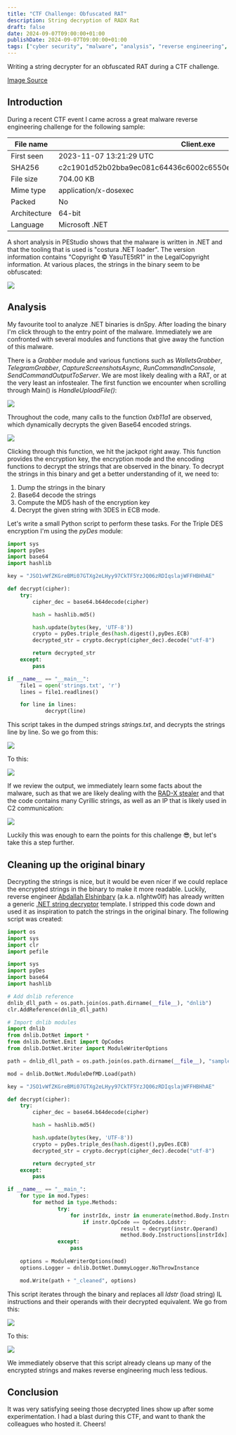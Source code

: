 ```yaml
---
title: "CTF Challenge: Obfuscated RAT"
description: String decryption of RADX Rat
draft: false
date: 2024-09-07T09:00:00+01:00
publishDate: 2024-09-07T09:00:00+01:00
tags: ["cyber security", "malware", "analysis", "reverse engineering", "hacking", "frostygoop"]
---
```


Writing a string decrypter for an obfuscated RAT during a CTF challenge.

[Image Source](https://www.freepik.com/free-ai-image/futuristic-style-possum-wearing-armor_94941490.htm#fromView=search&page=1&position=18&uuid=2a7451d4-cee6-4371-8156-b1bd1845e987)

## Introduction

During a recent CTF event I came across a great malware reverse engineering challenge for the following sample:

| File name  | Client.exe                                                     |
|------------|------------------------------------------------------------------|
| First seen | 2023-11-07 13:21:29 UTC                                      |
| SHA256     |  c2c1901d52b02bba9ec081c64436c6002c6550ebf185c89af79567381455de1a  |
| File size  | 704.00 KB                                                 |
| Mime type  | application/x-dosexec                                            |
| Packed     | No                                                               |
| Architecture| 64-bit | 
| Language | Microsoft .NET |

A short analysis in PEStudio shows that the malware is written in .NET and that the tooling that is used is "costura .NET loader". The version information contains "Copyright © YasuTE5tR1" in the LegalCopyright information. At various places, the strings in the binary seem to be obfuscated:

![](img/pestudio_copyright.png)

## Analysis

My favourite tool to analyze .NET binaries is dnSpy. After loading the binary I'm click through to the entry point of the malware. Immediately we are confronted with several modules and functions that give away the function of this malware. 

There is a *Grabber* module and various functions such as *WalletsGrabber*, *TelegramGrabber*, *CaptureScreenshotsAsync*, *RunCommandInConsole*, *SendCommandOutputToServer*. We are most likely dealing with a RAT, or at the very least an infostealer. The first function we encounter when scrolling through Main() is *HandleUploadFile()*:

![](img/encryption_function.png)

Throughout the code, many calls to the function *0xb11a1* are observed, which dynamically decrypts the given Base64 encoded strings. 

![](img/0xb11a1.png)

Clicking through this function, we hit the jackpot right away. This function provides the encryption key, the encryption mode and the encoding functions to decrypt the strings that are observed in the binary. To decrypt the strings in this binary and get a better understanding of it, we need to:

1. Dump the strings in the binary
2. Base64 decode the strings
3. Compute the MD5 hash of the encryption key
4. Decrypt the given string with 3DES in ECB mode. 

Let's write a small Python script to perform these tasks. For the Triple DES encryption I'm using the *pyDes* module:

```Python
import sys
import pyDes
import base64
import hashlib

key = "JSO1vWfZKGreBMi07GTXg2eLHyy97CkTF5YzJQ06zRDIqslajWFFHBHhAE"

def decrypt(cipher):
    try:
        cipher_dec = base64.b64decode(cipher)

        hash = hashlib.md5()

        hash.update(bytes(key, 'UTF-8'))
        crypto = pyDes.triple_des(hash.digest(),pyDes.ECB)
        decrypted_str = crypto.decrypt(cipher_dec).decode("utf-8")

        return decrypted_str
    except:
        pass

if __name__ == "__main__":
    file1 = open('strings.txt', 'r')
    lines = file1.readlines()

    for line in lines:
            decrypt(line)
```

This script takes in the dumped strings *strings.txt*, and decrypts the strings line by line. So we go from this:

![](img/encrypted.png)

To this:

![](img/decrypted.png)

If we review the output, we immediately learn some facts about the malware, such as that we are likely dealing with the [RAD-X stealer](https://www.virustotal.com/gui/file/c2c1901d52b02bba9ec081c64436c6002c6550ebf185c89af79567381455de1a/details) and that the code contains many Cyrillic strings, as well as an IP that is likely used in C2 communication:

![](img/c2ip.png)

Luckily this was enough to earn the points for this challenge 😎, but let's take this a step further.

## Cleaning up the original binary

Decrypting the strings is nice, but it would be even nicer if we could replace the encrypted strings in the binary to make it more readable. Luckily, reverse engineer [Abdallah Elshinbary](https://twitter.com/_n1ghtw0lf?lang=en) (a.k.a. n1ghtw0lf) has already written a generic [.NET string decryptor](https://n1ght-w0lf.github.io/tutorials/dotnet-string-decryptor/) template. I stripped this code down and used it as inspiration to patch the strings in the original binary. The following script was created:

```Python
import os
import sys
import clr
import pefile

import sys
import pyDes
import base64
import hashlib

# Add dnlib reference
dnlib_dll_path = os.path.join(os.path.dirname(__file__), "dnlib")
clr.AddReference(dnlib_dll_path)

# Import dnlib modules
import dnlib
from dnlib.DotNet import *
from dnlib.DotNet.Emit import OpCodes
from dnlib.DotNet.Writer import ModuleWriterOptions

path = dnlib_dll_path = os.path.join(os.path.dirname(__file__), "sample")

mod = dnlib.DotNet.ModuleDefMD.Load(path)

key = "JSO1vWfZKGreBMi07GTXg2eLHyy97CkTF5YzJQ06zRDIqslajWFFHBHhAE"

def decrypt(cipher):
    try:
        cipher_dec = base64.b64decode(cipher)

        hash = hashlib.md5()

        hash.update(bytes(key, 'UTF-8'))
        crypto = pyDes.triple_des(hash.digest(),pyDes.ECB)
        decrypted_str = crypto.decrypt(cipher_dec).decode("utf-8")

        return decrypted_str
    except:
        pass

if __name__ == "__main_":
    for type in mod.Types:
        for method in type.Methods:
                try:
                    for instrIdx, instr in enumerate(method.Body.Instructions):
                        if instr.OpCode == OpCodes.Ldstr:
                                    result = decrypt(instr.Operand)
                                    method.Body.Instructions[instrIdx].Operand = result
                except:
                    pass
                                
    options = ModuleWriterOptions(mod)
    options.Logger = dnlib.DotNet.DummyLogger.NoThrowInstance

    mod.Write(path + "_cleaned", options)
```
This script iterates through the binary and replaces all *ldstr* (load string) IL instructions and their operands with their decrypted equivalent.  We go from this:

![](img/before.png)

To this:

![](img/after.png)

We immediately observe that this script already cleans up many of the encrypted strings and makes reverse engineering much less tedious.

## Conclusion
It was very satisfying seeing those decrypted lines show up after some experimentation. I had a blast during this CTF, and want to thank the colleagues who hosted it. Cheers!


